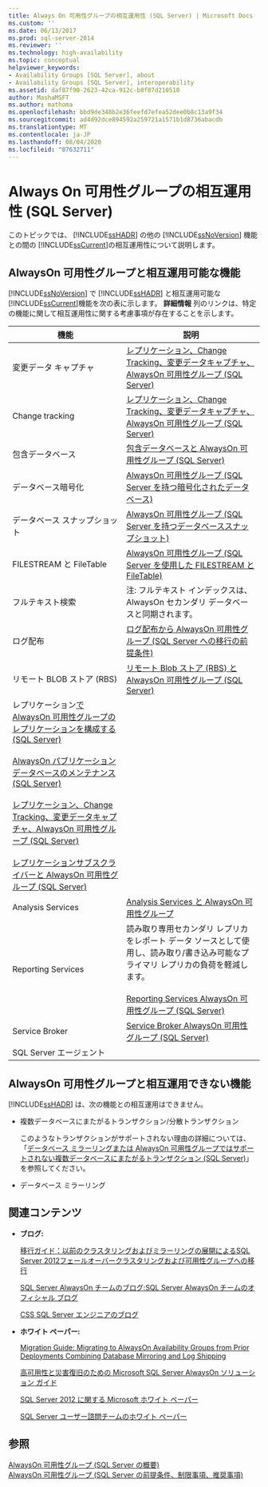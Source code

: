 ```yaml
---
title: Always On 可用性グループの相互運用性 (SQL Server) | Microsoft Docs
ms.custom: ''
ms.date: 06/13/2017
ms.prod: sql-server-2014
ms.reviewer: ''
ms.technology: high-availability
ms.topic: conceptual
helpviewer_keywords:
- Availability Groups [SQL Server], about
- Availability Groups [SQL Server], interoperability
ms.assetid: daf87f90-2623-42ca-912c-b8f07d210510
author: MashaMSFT
ms.author: mathoma
ms.openlocfilehash: bbd9de348b2e36feefd7efea52dee0b8c13a9f34
ms.sourcegitcommit: ad4d92dce894592a259721a1571b1d8736abacdb
ms.translationtype: MT
ms.contentlocale: ja-JP
ms.lasthandoff: 08/04/2020
ms.locfileid: "87632711"
---
```

# <a name="always-on-availability-groups-interoperability-sql-server"></a>Always On 可用性グループの相互運用性 (SQL Server)
  このトピックでは、 [!INCLUDE[ssHADR](../../../includes/sshadr-md.md)] の他の [!INCLUDE[ssNoVersion](../../../includes/ssnoversion-md.md)] 機能との間の [!INCLUDE[ssCurrent](../../../includes/sscurrent-md.md)]の相互運用性について説明します。  
  

  
##  <a name="features-that-interoperate-with-alwayson-availability-groups"></a><a name="Interop"></a>AlwaysOn 可用性グループと相互運用可能な機能  
 [!INCLUDE[ssNoVersion](../../../includes/ssnoversion-md.md)] で [!INCLUDE[ssHADR](../../../includes/sshadr-md.md)] と相互運用可能な [!INCLUDE[ssCurrent](../../../includes/sscurrent-md.md)]機能を次の表に示します。 **詳細情報** 列のリンクは、特定の機能に関して相互運用性に関する考慮事項が存在することを示します。  
  
|機能|説明|  
|-------------|----------------------|  
|変更データ キャプチャ|[レプリケーション、Change Tracking、変更データキャプチャ、AlwaysOn 可用性グループ &#40;SQL Server&#41;](replicate-track-change-data-capture-always-on-availability.md)|  
|Change tracking|[レプリケーション、Change Tracking、変更データキャプチャ、AlwaysOn 可用性グループ &#40;SQL Server&#41;](replicate-track-change-data-capture-always-on-availability.md)|  
|包含データベース|[包含データベースと AlwaysOn 可用性グループ (SQL Server)](always-on-availability-groups-sql-server.md)|  
|データベース暗号化|[AlwaysOn 可用性グループ &#40;SQL Server を持つ暗号化されたデータベース&#41;](encrypted-databases-with-always-on-availability-groups-sql-server.md)|  
|データベース スナップショット|[AlwaysOn 可用性グループ &#40;SQL Server を持つデータベーススナップショット&#41;](database-snapshots-with-always-on-availability-groups-sql-server.md)|  
|FILESTREAM と FileTable|[AlwaysOn 可用性グループ &#40;SQL Server を使用した FILESTREAM と FileTable&#41;](filestream-and-filetable-with-always-on-availability-groups-sql-server.md)|  
|フルテキスト検索|注: フルテキスト インデックスは、AlwaysOn セカンダリ データベースと同期されます。|  
|ログ配布|[ログ配布から AlwaysOn 可用性グループ &#40;SQL Server への移行の前提条件&#41;](prereqs-migrating-log-shipping-to-always-on-availability-groups.md)|  
|リモート BLOB ストア (RBS)|[リモート Blob ストア &#40;RBS&#41; と AlwaysOn 可用性グループ &#40;SQL Server&#41;](remote-blob-store-rbs-and-always-on-availability-groups-sql-server.md)|  
|レプリケーション[で AlwaysOn 可用性グループのレプリケーションを構成する (SQL Server)](configure-replication-for-always-on-availability-groups-sql-server.md)<br /><br /> [AlwaysOn パブリケーションデータベースのメンテナンス &#40;SQL Server&#41;](maintaining-an-always-on-publication-database-sql-server.md)<br /><br /> [レプリケーション、Change Tracking、変更データキャプチャ、AlwaysOn 可用性グループ &#40;SQL Server&#41;](replicate-track-change-data-capture-always-on-availability.md)<br /><br /> [レプリケーションサブスクライバーと AlwaysOn 可用性グループ &#40;SQL Server&#41;](replication-subscribers-and-always-on-availability-groups-sql-server.md)|  
|Analysis Services|[Analysis Services と AlwaysOn 可用性グループ](analysis-services-with-always-on-availability-groups.md)|  
|Reporting Services|読み取り専用セカンダリ レプリカをレポート データ ソースとして使用し、読み取り/書き込み可能なプライマリ レプリカの負荷を軽減します。<br /><br /> [Reporting Services AlwaysOn 可用性グループ &#40;SQL Server&#41;](reporting-services-with-always-on-availability-groups-sql-server.md)|  
|Service Broker|[Service Broker AlwaysOn 可用性グループ &#40;SQL Server&#41;](service-broker-with-always-on-availability-groups-sql-server.md)|  
|SQL Server エージェント||  
  
##  <a name="features-that-do-not-interoperate-with-alwayson-availability-groups"></a><a name="NoInterop"></a>AlwaysOn 可用性グループと相互運用できない機能  
 [!INCLUDE[ssHADR](../../../includes/sshadr-md.md)] は、次の機能との相互運用はできません。  
  
-   複数データベースにまたがるトランザクション/分散トランザクション  
  
     このようなトランザクションがサポートされない理由の詳細については、「[データベース ミラーリングまたは AlwaysOn 可用性グループではサポートされない複数データベースにまたがるトランザクション &#40;SQL Server&#41;](transactions-always-on-availability-and-database-mirroring.md)」を参照してください。  
  
-   データベース ミラーリング  
  
##  <a name="related-content"></a><a name="RelatedContent"></a> 関連コンテンツ  
  
-   **ブログ:**  
  
     [移行ガイド：以前のクラスタリングおよびミラーリングの展開によるSQL Server 2012フェールオーバークラスタリングおよび可用性グループへの移行](https://blogs.msdn.com/b/sqlalwayson/archive/2012/04/09/now-available-migration-guide-migrating-to-sql-server-2012-failover-clustering-and-availability-groups-from-prior-clustering-and-mirroring-deployments.aspx)  
  
     [SQL Server AlwaysOn チームのブログ:SQL Server AlwaysOn チームのオフィシャル ブログ](https://blogs.msdn.com/b/sqlalwayson/)  
  
     [CSS SQL Server エンジニアのブログ](https://blogs.msdn.com/b/psssql/)  
  
-   **ホワイト ペーパー:**  
  
     [Migration Guide: Migrating to AlwaysOn Availability Groups from Prior Deployments Combining Database Mirroring and Log Shipping](https://msdn.microsoft.com/library/jj635217)  
  
     [高可用性と災害復旧のための Microsoft SQL Server AlwaysOn ソリューション ガイド](https://go.microsoft.com/fwlink/?LinkId=227600)  
  
     [SQL Server 2012 に関する Microsoft ホワイト ペーパー](https://msdn.microsoft.com/library/hh403491.aspx)  
  
     [SQL Server ユーザー諮問チームのホワイト ペーパー](http://sqlcat.com/)  
  
## <a name="see-also"></a>参照  
 [AlwaysOn 可用性グループ &#40;SQL Server の概要&#41;](overview-of-always-on-availability-groups-sql-server.md)   
 [AlwaysOn 可用性グループ &#40;SQL Server の前提条件、制限事項、推奨事項&#41;](prereqs-restrictions-recommendations-always-on-availability.md)  
  
  
